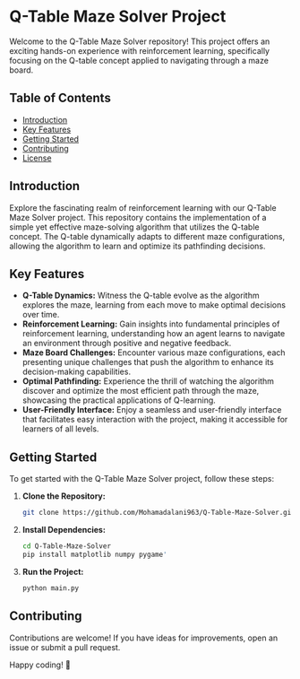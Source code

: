 # Q-Table Maze Solver Project

Welcome to the Q-Table Maze Solver repository! This project offers an exciting hands-on experience with reinforcement learning, specifically focusing on the Q-table concept applied to navigating through a maze board.

## Table of Contents
- [Introduction](#introduction)
- [Key Features](#key-features)
- [Getting Started](#getting-started)
- [Contributing](#contributing)
- [License](#license)

## Introduction
Explore the fascinating realm of reinforcement learning with our Q-Table Maze Solver project. This repository contains the implementation of a simple yet effective maze-solving algorithm that utilizes the Q-table concept. The Q-table dynamically adapts to different maze configurations, allowing the algorithm to learn and optimize its pathfinding decisions.

## Key Features
- **Q-Table Dynamics:** Witness the Q-table evolve as the algorithm explores the maze, learning from each move to make optimal decisions over time.
- **Reinforcement Learning:** Gain insights into fundamental principles of reinforcement learning, understanding how an agent learns to navigate an environment through positive and negative feedback.
- **Maze Board Challenges:** Encounter various maze configurations, each presenting unique challenges that push the algorithm to enhance its decision-making capabilities.
- **Optimal Pathfinding:** Experience the thrill of watching the algorithm discover and optimize the most efficient path through the maze, showcasing the practical applications of Q-learning.
- **User-Friendly Interface:** Enjoy a seamless and user-friendly interface that facilitates easy interaction with the project, making it accessible for learners of all levels.

## Getting Started
To get started with the Q-Table Maze Solver project, follow these steps:

1. **Clone the Repository:**
   ```bash
   git clone https://github.com/Mohamadalani963/Q-Table-Maze-Solver.git
2. **Install Dependencies:**
   ```bash
   cd Q-Table-Maze-Solver
   pip install matplotlib numpy pygame'
3. **Run the Project:**
   ```bash
   python main.py
## Contributing
Contributions are welcome! If you have ideas for improvements, open an issue or submit a pull request. 


Happy coding! 🚀

